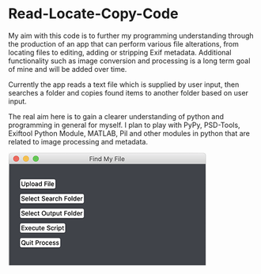 # Read-Locate-Copy-Code

My aim with this code is to further my programming understanding through the production 
of an app that can perform various file alterations, from locating files to editing, adding 
or stripping Exif metadata. Additional functionality such as image conversion and processing 
is a long term goal of mine and will be added over time.

Currently the app reads a text file which is supplied by user input, 
then searches a folder and copies found items to another folder based on user 
input.

The real aim here is to gain a clearer understanding of python and programming
in general for myself. I plan to play with PyPy, PSD-Tools, Exiftool Python Module, 
MATLAB, Pil and other modules in python that are related to image processing 
and metadata.

![Image of GUI](https://raw.githubusercontent.com/christopher-k-c/Read-Locate-Copy-Code/master/User%20Interface.png?token=ALTNLNVLGOUAIRVDDZMT5E27MTALQ)
